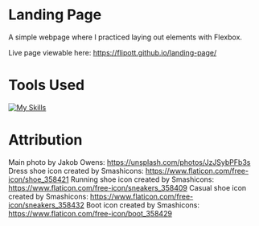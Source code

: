 # Landing Page

A simple webpage where I practiced laying out elements with Flexbox. 

Live page viewable here: https://flipott.github.io/landing-page/

# Tools Used
[![My Skills](https://skillicons.dev/icons?i=html,css)](https://skillicons.dev)

# Attribution
Main photo by Jakob Owens: https://unsplash.com/photos/JzJSybPFb3s
Dress shoe icon created by Smashicons: https://www.flaticon.com/free-icon/shoe_358421
Running shoe icon created by Smashicons:  https://www.flaticon.com/free-icon/sneakers_358409
Casual shoe icon created by Smashicons: https://www.flaticon.com/free-icon/sneakers_358432
Boot icon created by Smashicons: https://www.flaticon.com/free-icon/boot_358429
